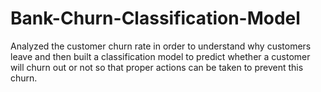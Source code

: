# Bank-Churn-Classification-Model
Analyzed the customer churn rate in order to understand why customers leave and then built a classification model to predict whether a customer will churn out or not so that proper actions can be taken to prevent this churn.
